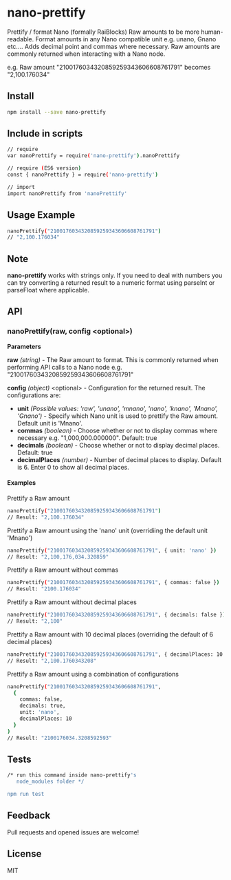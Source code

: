 # nano-prettify

Prettify / format Nano (formally RaiBlocks) Raw amounts to be more human-readable. Format amounts in any Nano compatible unit e.g. unano, Gnano etc.... Adds decimal point and commas where necessary. Raw amounts are commonly returned when interacting with a Nano node.

e.g. Raw amount "2100176034320859259343606608761791" becomes "2,100.176034"

## Install
```sh
npm install --save nano-prettify
```

## Include in scripts

```sh
// require
var nanoPrettify = require('nano-prettify').nanoPrettify

// require (ES6 version)
const { nanoPrettify } = require('nano-prettify')

// import
import nanoPrettify from 'nanoPrettify'
```

## Usage Example
```sh
nanoPrettify("2100176034320859259343606608761791")
// "2,100.176034"
```

## Note

**nano-prettify** works with strings only. If you need to deal with numbers you can try converting a returned result to a numeric format using parseInt or parseFloat where applicable. 

## API

### nanoPrettify(raw, config &lt;optional&gt;)

**Parameters**

**raw** *(string)* - The Raw amount to format. This is commonly returned when performing API calls to a Nano node e.g. "2100176034320859259343606608761791"

**config** *(object)* &lt;optional&gt; - Configuration for the returned result. The configurations are:
* **unit** *(Possible values: 'raw', 'unano', 'mnano', 'nano', 'knano', 'Mnano', 'Gnano')* - Specify which Nano unit is used to prettify the Raw amount. Default unit is 'Mnano'.
* **commas** *(boolean)* - Choose whether or not to display commas where necessary e.g. "1,000,000.000000". Default: true
* **decimals** *(boolean)* - Choose whether or not to display decimal places. Default: true
* **decimalPlaces** *(number)* - Number of decimal places to display. Default is 6. Enter 0 to show all decimal places.

#### Examples

Prettify a Raw amount

```sh
nanoPrettify("2100176034320859259343606608761791")
// Result: "2,100.176034"
```

Prettify a Raw amount using the 'nano' unit (overridiing the default unit 'Mnano')

```sh
nanoPrettify("2100176034320859259343606608761791", { unit: 'nano' })
// Result: "2,100,176,034.320859"
```

Prettify a Raw amount without commas

```sh
nanoPrettify("2100176034320859259343606608761791", { commas: false })
// Result: "2100.176034"
```

Prettify a Raw amount without decimal places

```sh
nanoPrettify("2100176034320859259343606608761791", { decimals: false })
// Result: "2,100"
```

Prettify a Raw amount with 10 decimal places (overriding the default of 6 decimal places)

```sh
nanoPrettify("2100176034320859259343606608761791", { decimalPlaces: 10 })
// Result: "2,100.1760343208"
```

Prettify a Raw amount using a combination of configurations

```sh
nanoPrettify("2100176034320859259343606608761791", 
  {
    commas: false,
    decimals: true,
    unit: 'nano',
    decimalPlaces: 10
  }
)
// Result: "2100176034.3208592593"
```

## Tests

```sh
/* run this command inside nano-prettify's
   node_modules folder */

npm run test
```

## Feedback

Pull requests and opened issues are welcome!

## License

MIT

